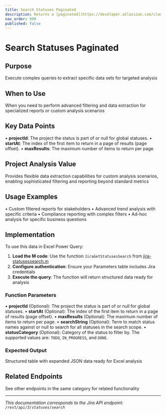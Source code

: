 ```yaml
---
title: Search Statuses Paginated
description: Returns a [paginated](https://developer.atlassian.com/cloud/jira/platform/rest/v3/intro/#pagination) list of statuses that match a search on name or p...
nav_order: 999
published: false
---
```


# Search Statuses Paginated

## Purpose
Execute complex queries to extract specific data sets for targeted analysis

## When to Use
When you need to perform advanced filtering and data extraction for specialized reports or custom analysis scenarios

## Key Data Points
• **projectId**: The project the status is part of or null for global statuses.
• **startAt**: The index of the first item to return in a page of results (page offset).
• **maxResults**: The maximum number of items to return per page.

## Project Analysis Value
Provides flexible data extraction capabilities for custom analysis scenarios, enabling sophisticated filtering and reporting beyond standard metrics

## Usage Examples
• Custom filtered reports for stakeholders
• Advanced trend analysis with specific criteria
• Compliance reporting with complex filters
• Ad-hoc analysis for specific business questions

## Implementation
To use this data in Excel Power Query:

1. **Load the M code**: Use the function `JiraGetStatusesSearch` from [jira-statusessearch.m](../assets/jira-statusessearch.m)
2. **Configure authentication**: Ensure your Parameters table includes Jira credentials
3. **Execute the query**: The function will return structured data ready for analysis

### Function Parameters
• **projectId** (Optional): The project the status is part of or null for global statuses.
• **startAt** (Optional): The index of the first item to return in a page of results (page offset).
• **maxResults** (Optional): The maximum number of items to return per page.
• **searchString** (Optional): Term to match status names against or null to search for all statuses in the search scope.
• **statusCategory** (Optional): Category of the status to filter by. The supported values are: `TODO`, `IN_PROGRESS`, and `DONE`.

### Expected Output
Structured table with expanded JSON data ready for Excel analysis

## Related Endpoints
See other endpoints in the same category for related functionality

---
*This documentation corresponds to the Jira API endpoint: `/rest/api/3/statuses/search`*

